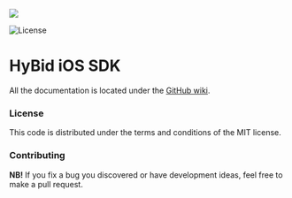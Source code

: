 ![](https://github.com/pubnative/pubnative-lite-ios-sdk/blob/development/wiki-images/PNLogo.png)

![License](https://img.shields.io/badge/license-MIT-lightgrey.svg)

# HyBid iOS SDK

All the documentation is located under the [GitHub wiki](https://github.com/pubnative/iqv-ios-sdk-demo/wiki).

### License

This code is distributed under the terms and conditions of the MIT license.

### Contributing

**NB!** If you fix a bug you discovered or have development ideas, feel free to make a pull request.
